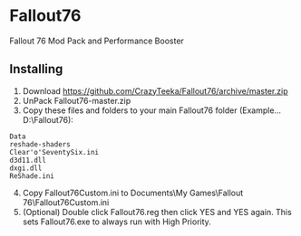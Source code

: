 # Fallout76
Fallout 76 Mod Pack and Performance Booster

## Installing
1. Download https://github.com/CrazyTeeka/Fallout76/archive/master.zip
2. UnPack Fallout76-master.zip
3. Copy these files and folders to your main Fallout76 folder (Example... D:\Fallout76):
```
Data
reshade-shaders
Clear'o'SeventySix.ini
d3d11.dll
dxgi.dll
ReShade.ini
```
4. Copy Fallout76Custom.ini to Documents\My Games\Fallout 76\Fallout76Custom.ini
5. (Optional) Double click Fallout76.reg then click YES and YES again. This sets Fallout76.exe to always run with High Priority.
